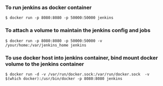 ### To run jenkins as docker container


```
$ docker run -p 8080:8080 -p 50000:50000 jenkins
```

### To attach a volume to maintain the jenkins config and jobs

```
$ docker run -p 8080:8080 -p 50000:50000 -v /your/home:/var/jenkins_home jenkins
```

### To use docker host into jenkins container, bind mount docker volume to the jenkins container

```
$ docker run -d -v /var/run/docker.sock:/var/run/docker.sock  -v $(which docker):/usr/bin/docker -p 8080:8080 jenkins
```
